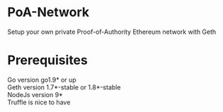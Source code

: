 # PoA-Network
Setup your own private Proof-of-Authority Ethereum network with Geth

# Prerequisites
Go version go1.9* or up <br>
Geth version 1.7*-stable or 1.8*-stable <br>
NodeJs version 9* <br>
Truffle is nice to have <br>
